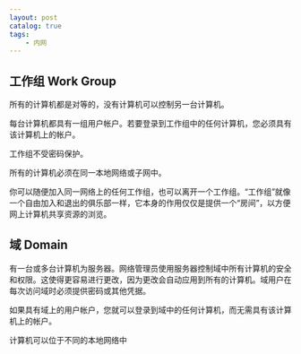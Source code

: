 ```yaml
---
layout: post   	
catalog: true 	
tags:
    - 内网
---
```




## 工作组 Work Group

所有的计算机都是对等的，没有计算机可以控制另一台计算机。

每台计算机都具有一组用户帐户。若要登录到工作组中的任何计算机，您必须具有该计算机上的帐户。

工作组不受密码保护。

所有的计算机必须在同一本地网络或子网中。

你可以随便加入同一网络上的任何工作组，也可以离开一个工作组。“工作组”就像一个自由加入和退出的俱乐部一样，它本身的作用仅仅是提供一个“房间”，以方便网上计算机共享资源的浏览。

## 域 Domain

有一台或多台计算机为服务器。网络管理员使用服务器控制域中所有计算机的安全和权限。这使得更容易进行更改，因为更改会自动应用到所有的计算机。域用户在每次访问域时必须提供密码或其他凭据。

如果具有域上的用户帐户，您就可以登录到域中的任何计算机，而无需具有该计算机上的帐户。

计算机可以位于不同的本地网络中
